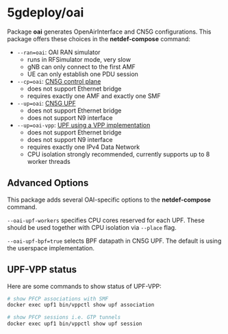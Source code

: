 # 5gdeploy/oai

Package **oai** generates OpenAirInterface and CN5G configurations.
This package offers these choices in the **netdef-compose** command:

* `--ran=oai`: OAI RAN simulator
  * runs in RFSimulator mode, very slow
  * gNB can only connect to the first AMF
  * UE can only establish one PDU session
* `--cp=oai`: [CN5G control plane](https://gitlab.eurecom.fr/oai/cn5g/oai-cn5g-fed)
  * does not support Ethernet bridge
  * requires exactly one AMF and exactly one SMF
* `--up=oai`: [CN5G UPF](https://gitlab.eurecom.fr/oai/cn5g/oai-cn5g-upf)
  * does not support Ethernet bridge
  * does not support N9 interface
* `--up=oai-vpp`: [UPF using a VPP implementation](https://gitlab.eurecom.fr/oai/cn5g/oai-cn5g-upf-vpp)
  * does not support Ethernet bridge
  * does not support N9 interface
  * requires exactly one IPv4 Data Network
  * CPU isolation strongly recommended, currently supports up to 8 worker threads

## Advanced Options

This package adds several OAI-specific options to the **netdef-compose** command.

`--oai-upf-workers` specifies CPU cores reserved for each UPF.
These should be used together with CPU isolation via `--place` flag.

`--oai-upf-bpf=true` selects BPF datapath in CN5G UPF.
The default is using the userspace implementation.

## UPF-VPP status

Here are some commands to show status of UPF-VPP:

```bash
# show PFCP associations with SMF
docker exec upf1 bin/vppctl show upf association

# show PFCP sessions i.e. GTP tunnels
docker exec upf1 bin/vppctl show upf session
```
